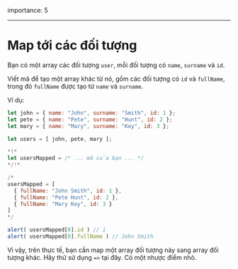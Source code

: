 importance: 5

---

# Map tới các đối tượng

Bạn có một array các đối tượng `user`, mỗi đối tượng có `name`, `surname` và `id`.

Viết mã để tạo một array khác từ nó, gồm các đối tượng có `id` và `fullName`, trong đó `fullName` được tạo từ `name` và `surname`.

Ví dụ:

```js no-beautify
let john = { name: "John", surname: "Smith", id: 1 };
let pete = { name: "Pete", surname: "Hunt", id: 2 };
let mary = { name: "Mary", surname: "Key", id: 3 };

let users = [ john, pete, mary ];

*!*
let usersMapped = /* ... mã của bạn ... */
*/!*

/*
usersMapped = [
  { fullName: "John Smith", id: 1 },
  { fullName: "Pete Hunt", id: 2 },
  { fullName: "Mary Key", id: 3 }
]
*/

alert( usersMapped[0].id ) // 1
alert( usersMapped[0].fullName ) // John Smith
```

Vì vậy, trên thực tế, bạn cần map một array đối tượng này sang array đối tượng khác. Hãy thử sử dụng `=>` tại đây. Có một nhược điểm nhỏ.
